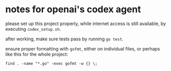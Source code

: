# notes for openai's codex agent

please set up this project properly, while internet
access is still available, by executing `codex_setup.sh`.

after working, make sure tests pass by running `go test`.

ensure proper formatting with `gofmt`, either on individual files,
or perhaps like this for the whole project:

```
find . -name "*.go" -exec gofmt -w {} \;
```
